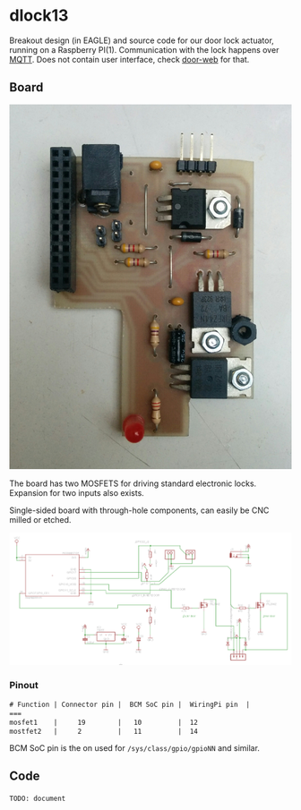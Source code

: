 # dlock13

Breakout design (in EAGLE) and source code for our door lock actuator, running on a Raspberry PI(1).
Communication with the lock happens over [MQTT](https://en.wikipedia.org/wiki/MQTT).
Does not contain user interface, check [door-web](https://github.com/bitraf/door-web) for that.

## Board

![RPI breakout board with components](./doc/rpi-breakout-populated.jpg)

The board has two MOSFETS for driving standard electronic locks.
Expansion for two inputs also exists.

Single-sided board with through-hole components, can easily be CNC milled or etched.

![RPi breakout board schematic](./doc/rpi-breakout-schematic.png)

### Pinout

    # Function | Connector pin |  BCM SoC pin |  WiringPi pin  |
    ===
    mosfet1    |     19        |   10         |  12
    mostfet2   |     2         |   11         |  14

BCM SoC pin is the on used for `/sys/class/gpio/gpioNN` and similar.

## Code

`TODO: document`

